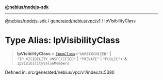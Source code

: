[**@nebius/nodejs-sdk**](../../../../../README.md)

---

[@nebius/nodejs-sdk](../../../../../README.md) / [generated/nebius/vpc/v1](../README.md) / IpVisibilityClass

# Type Alias: IpVisibilityClass

> **IpVisibilityClass** = [`EnumClass`](../../../../../runtime/protos/enum/type-aliases/EnumClass.md)\<`"UNRECOGNIZED"` \| `"IP_VISIBILITY_UNSPECIFIED"` \| `"PRIVATE"` \| `"PUBLIC"`\> & `IpVisibilityValueMembers`

Defined in: src/generated/nebius/vpc/v1/index.ts:5380
